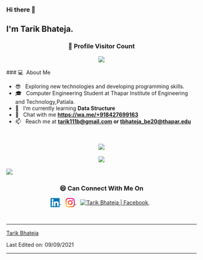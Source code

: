 


### Hi there 👋

## I'm Tarik Bhateja.
<div align=center>
  <h3><b>📍 Profile Visitor Count</b></h3>
</div>
<p align="center" >   
  <img src="https://profile-counter.glitch.me/Tarik-Bhateja/count.svg" theme="dark" >  
<!--   <img src="https://github.com/Tarik-Bhateja/Tarik-Bhateja/blob/output/github-contribution-grid-snake.svg" theme="dark" >   -->
</p>
### 💻 &nbsp;About Me 

- 😎 &nbsp; Exploring new technologies and developing programming skills.
- 🎓 &nbsp; Computer Engineering Student at Thapar Institute of Engineering and Technology,Patiala.
- 🌱 &nbsp; I’m currently learning **Data Structure**
- 💬 &nbsp; Chat with me **https://wa.me/+918427699163**
- 📫 &nbsp; Reach me at **tarik111b@gmail.com or tbhateja_be20@thapar.edu**

<br>





<!-- 
### 💻 Stack I Work With

<br>

<p  align="center">

<img src="https://img.shields.io/badge/jupyter-F3631D.svg?&style=for-the-badge&logo=jupyter&logoColor=white" height="25"/>
  </p>
  
<p  align="center">

<img src="https://camo.githubusercontent.com/202a58d250ff1d21ee70433e0070b55f8fed747f8883c1750742aa791b1ad871/68747470733a2f2f696d672e736869656c64732e696f2f62616467652f2d4769744875622d3035313232413f7374796c653d666c6174266c6f676f3d676974687562" height="25"/>  
  &nbsp;
<img src="https://camo.githubusercontent.com/ec263c8eb4b0c40ad76855b9bc9d1168a715a30d72bb3e4634650c12e2688989/68747470733a2f2f696d672e736869656c64732e696f2f62616467652f2d45636c697073652d3035313232413f7374796c653d666c6174266c6f676f3d65636c697073652d696465266c6f676f436f6c6f723d324332323535" height="25"/>
  </p>
  
  <p  align="center">

  
<img src="https://camo.githubusercontent.com/c8d13e1c596a6726b1da8475a9299fac133f95ef009083b48be01f975a44987e/68747470733a2f2f696d672e736869656c64732e696f2f62616467652f2d48544d4c2d3035313232413f7374796c653d666c6174266c6f676f3d48544d4c35" height="25"/>
  &nbsp;
<img src="https://img.shields.io/badge/anaconda-42B029.svg?&style=for-the-badge&logo=anaconda&logoColor=white" height="25"/>
  &nbsp;
<img src="https://img.shields.io/badge/edge-0078D7.svg?&style=for-the-badge&logo=microsoft-edge&logoColor=white" height="25"/>  
 </p>
 
 <p  align="center">

  
<img src="https://img.shields.io/badge/Python-3776AB?style=for-the-badge&logo=python&logoColor=white" height="25">
  &nbsp;

<img src="https://img.shields.io/badge/C-00599C?style=for-the-badge&logo=c&logoColor=white" height="25">
&nbsp;
  
  <img src="https://raw.githubusercontent.com/spyder-ide/spyder/master/branding/logo/spyder_readme_banner.png" height="25">
&nbsp;
  
<img src="https://img.shields.io/badge/C%2B%2B-00599C?style=for-the-badge&logo=c%2B%2B&logoColor=white" height="25">
</p>
<p align="center">

<img src="https://img.shields.io/badge/Java-ED8B00?style=for-the-badge&logo=java&logoColor=white" height="25">
&nbsp;
  <img src="https://img.shields.io/badge/MySQL-00000F?style=for-the-badge&logo=mysql&logoColor=white" height="25">
&nbsp;
    <img src="https://img.shields.io/badge/conda-342B029.svg?&style=for-the-badge&logo=anaconda&logoColor=white" height="25">
&nbsp;
    <img src="https://img.shields.io/badge/pycharm-143?style=for-the-badge&logo=pycharm&logoColor=black&color=black&labelColor=green" height="25">
&nbsp;
  <img src="https://img.shields.io/badge/sublime_text-%23575757.svg?&style=for-the-badge&logo=sublime-text&logoColor=important" height="25">
&nbsp;
  <img src="https://img.shields.io/badge/Visual_Studio_Code-0078D4?style=for-the-badge&logo=visual%20studio%20code&logoColor=white" height="25">

</p>
<br> -->



<p  align="center">
<img src="https://user-images.githubusercontent.com/73097560/115834477-dbab4500-a447-11eb-908a-139a6edaec5c.gif"> 
                  
  <br>

   <div align="center">
 <p align="centre">
<img src="https://github-readme-streak-stats.herokuapp.com/?user=Tarik-Bhateja&theme=dark">
  </p>
    </div>

<img src="https://user-images.githubusercontent.com/73097560/115834477-dbab4500-a447-11eb-908a-139a6edaec5c.gif">
</p>  
  <div align="center">
  <h3><b>😄 Can Connect With Me On</b></h3>
  </div>
  
<p align="center">
<a href="https://www.linkedin.com/in/tarikbhateja111/" target="_blank">
  <img align="center" alt="Tarik Bhateja | Linkedin" width="24px" src="https://github.com/SatYu26/SatYu26/blob/master/Assets/Linkedin.svg" />
</a> &nbsp;&nbsp;
<a href="https://www.instagram.com/tarikbhateja111/" target="_blank">
  <img align="center" alt="Tarik Bhateja | Instagram" width="24px" src="https://github.com/SatYu26/SatYu26/blob/master/Assets/Instagram.svg" />
</a> &nbsp;&nbsp;
<a href="https://www.facebook.com/tarik.bhateja.90">
    <img align="center" alt="Tarik Bhateja | Facebook" width="24px" src="https://upload.wikimedia.org/wikipedia/en/thumb/0/04/Facebook_f_logo_%282021%29.svg/100px-Facebook_f_logo_%282021%29.svg.png" />
</a> &nbsp;&nbsp;
<p>
  
<br>

    
<!-- retro visitor counter -->  

------

[Tarik Bhateja](https://github.com/Tarik-Bhateja)

Last Edited on: 09/09/2021


------
